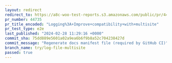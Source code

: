 ```yaml
---
layout: redirect
redirect_to: https://a8c-woo-test-reports.s3.amazonaws.com/public/pr/44735/e2e/index.html
pr_number: 44735
pr_title_encoded: "Logging%3A+Improve+compatibility+with+multisite"
pr_test_type: e2e
last_published: "2024-02-28 11:29:16 +0000"
commit_sha: 75dd889e5601a02a9ea6b6f9b8a52c704238427d
commit_message: "Regenerate docs manifest file (required by GitHub CI)"
branch_name: try/log-file-multisite
passed: true
---
```

